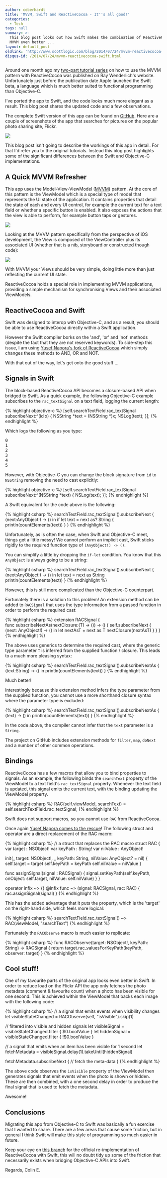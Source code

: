 ```yaml
---
author: ceberhardt
title: 'MVVM, Swift and ReactiveCocoa - It''s all good!'
categories:
  - Tech
tags: null
summary: >-
  This blog post looks out how Swift makes the combination of ReactiveCocoa and
  MVVM even better ...
layout: default_post
oldlink: 'http://www.scottlogic.com/blog/2014/07/24/mvvm-reactivecocoa-swift.html'
disqus-id: /2014/07/24/mvvm-reactivecocoa-swift.html
---
```



Around one month ago my [two-part tutorial series](http://www.raywenderlich.com/74106/mvvm-tutorial-with-reactivecocoa-part-1) on how to use the MVVM pattern with ReactiveCocoa was published on Ray Wenderlich's website. Unfortunately just before the publication date Apple launched the Swift beta, a language which is much better suited to functional programming than Objective-C.

I've ported the app to Swift, and the code looks much more elegant as a result. This blog post shares the updated code and a few observations.

The complete Swift version of this app can be found on [GitHub](https://github.com/ColinEberhardt/ReactiveSwiftFlickrSearch). Here are a couple of screenshots of the app that searches for pictures on the popular photo sharing site, Flickr.

<img src="{{ site.baseurl }}/ceberhardt/assets/MVVMSwift/FinishedApp.png" />

This blog post isn't going to describe the workings of this app in detail. For that I'd refer you to the original tutorials. Instead this blog post highlights some of the significant differences between the Swift and Objective-C implementations.

## A Quick MVVM Refresher

This app uses the Model-View-ViewModel ([MVVM](https://en.wikipedia.org/wiki/Model_View_ViewModel)) pattern. At the core of this pattern is the ViewModel which is a special type of model that represents the UI state of the application. It contains properties that detail the state of each and every UI control, for example the current text for a text field or whether a specific button is enabled. It also exposes the actions that the view is able to perform, for example button taps or gestures.

<img src="{{ site.baseurl }}/ceberhardt/assets/MVVMSwift/MVVMPattern.png" />

Looking at the MVVM pattern specifically from the perspective of iOS development, the View is composed of the ViewController plus its associated UI (whether that is a nib, storyboard or constructed though code):

<img src="{{ site.baseurl }}/ceberhardt/assets/MVVMSwift/MVVMReactiveCocoa.png" />

With MVVM your Views should be very simple, doing little more than just reflecting the current UI state.

ReactiveCocoa holds a special role in implementing MVVM applications, providing a simple mechanism for synchronising Views and their associated ViewModels.

## ReactiveCocoa and Swift

Swift was designed to interop with Objective-C, and as a result, you should be able to use ReactiveCocoa directly within a Swift application.

However the Swift compiler borks on the 'and', 'or' and 'not' methods (despite the fact that they are not reserved keywords). To side-step this issue, I am using [Yusef Napora's fork of ReactiveCocoa](https://github.com/yusefnapora/ReactiveCocoa/tree/de3c9a76666b1bf847f3f50df6a3791035defd9a) which simply changes these methods to AND, OR and NOT.

With that out of the way, let's get onto the good stuff ...

## Signals in Swift

The block-based ReactiveCocoa API becomes a closure-based API when bridged to Swift. As a quick example, the following Objective-C example subscribes to the `rac_textSignal` on a text field, logging the current length:

{% highlight objective-c %}
[self.searchTextField.rac_textSignal subscribeNext:^(id x) {
  NSString *text = (NSString *)x;
  NSLog(text);
}];
{% endhighlight %}

Which logs the following as you type:

<pre>
0
1
2
3
4
5
</pre>

However, with Objective-C you can change the block signature from `id` to `NSString` removing the need to cast explicitly:

{% highlight objective-c %}
[self.searchTextField.rac_textSignal subscribeNext:^(NSString *text) {
  NSLog(text);
}];
{% endhighlight %}

A Swift equivalent for the code above is the following:

{% highlight csharp %}
searchTextField.rac_textSignal().subscribeNext {
  (next:AnyObject!) -> () in
  if let text = next as? String {
    println(countElements(text))
  }
}
{% endhighlight %}

Unfortunately, as is often the case, when Swift and Objective-C meet, things get a little messy! We cannot perform an implicit cast, Swift sticks rigidly to the required function type of `(AnyObject!) -> ()`.

You can simplify a little by dropping the `if-let` condition. You know that this `AnyObject` is always going to be a string:

{% highlight csharp %}
searchTextField.rac_textSignal().subscribeNext {
  (next:AnyObject!) -> () in
  let text = next as String
  println(countElements(text))
}
{% endhighlight %}

However, this is still more complicated than the Objective-C counterpart.

Fortunately there is a solution to this problem! An extension method can be added to `RACSignal` that uses the type information from a passed function in order to perform the required cast:

{% highlight csharp %}
extension RACSignal {  
  func subscribeNextAs<T>(nextClosure:(T) -> ()) -> () {
    self.subscribeNext {
      (next: AnyObject!) -> () in
      let nextAsT = next as T
      nextClosure(nextAsT)
    }
  }
}
{% endhighlight %}

The above uses generics to determine the required cast, where the generic type parameter `T` is inferred from the supplied function / closure. This leads to a much more pleasing syntax:

{% highlight csharp %}
searchTextField.rac_textSignal().subscribeNextAs {
  (text:String) -> () in
  println(countElements(text))
}
{% endhighlight %}

Much better!

Interestingly because this extension method infers the type parameter from the supplied function, you cannot use a more shorthand closure syntax where the parameter type is excluded:

{% highlight csharp %}
searchTextField.rac_textSignal().subscribeNextAs {
  (text) -> () in
  println(countElements(text))
}
{% endhighlight %}

In the code above, the compiler cannot infer that the `text` parameter is a `String`.

The project on GitHub includes extension methods for `filter`, `map`, `doNext` and a number of other common operations.

## Bindings

ReactiveCocoa has a few macros that allow you to bind properties to signals. As an example, the following binds the `searchText` property of the ViewModel to a text field's `rac_textSignal` property. Whenever the text field is updated, this signal emits the current text, with the binding updating the ViewModel property.

{% highlight csharp %}
RAC(self.viewModel, searchText) = self.searchTextField.rac_textSignal;
{% endhighlight %}

Swift does not support macros, so you cannot use `RAC` from ReactiveCocoa.

Once again [Yusef Napora comes to the rescue](http://napora.org/a-swift-reaction/)! The following struct and operator are a direct replacement of the RAC macro:

{% highlight csharp %}
// a struct that replaces the RAC macro
struct RAC  {
  var target : NSObject!
  var keyPath : String!
  var nilValue : AnyObject!

  init(_ target: NSObject!, _ keyPath: String, nilValue: AnyObject? = nil) {
    self.target = target
    self.keyPath = keyPath
    self.nilValue = nilValue
  }

  func assignSignal(signal : RACSignal) {
    signal.setKeyPath(self.keyPath, onObject: self.target, nilValue: self.nilValue)
  }
}

operator infix ~> {}
@infix func ~> (signal: RACSignal, rac: RAC) {
  rac.assignSignal(signal)
}
{% endhighlight %}

This has the added advantage that it puts the property, which is the 'target' on the right-hand side, which feels more logical:

{% highlight csharp %}
searchTextField.rac_textSignal() ~> RAC(viewModel, "searchText")
{% endhighlight %}

Fortunately the `RACObserve` macro is much easier to replicate:

{% highlight csharp %}
func RACObserve(target: NSObject!, keyPath: String) -> RACSignal  {
  return target.rac_valuesForKeyPath(keyPath, observer: target)
}
{% endhighlight %}

## Cool stuff!

One of my favourite parts of the original app looks even better in Swift. In order to reduce load on the Flickr API the app only fetches the photo metadata (comment & favourite count) when a photo has been visible for one second. This is achieved within the ViewModel that backs each image with the following code:

{% highlight csharp %}
// a signal that emits events when visibility changes
let visibleStateChanged = RACObserve(self, "isVisible").skip(1)

// filtered into visible and hidden signals
let visibleSignal = visibleStateChanged.filter { $0.boolValue }
let hiddenSignal = visibleStateChanged.filter { !$0.boolValue }

// a signal that emits when an item has been visible for 1 second
let fetchMetadata = visibleSignal.delay(1).takeUntil(hiddenSignal)

fetchMetadata.subscribeNext {
  // fetch the meta-data
}
{% endhighlight %}

The above code observes the `isVisible` property of the ViewModel then generates signals that emit events when the photo is shown or hidden. These are then combined, with a one second delay in order to produce the final signal that is used to fetch the metadata.

Awesome!

## Conclusions

Migrating this app from Objective-C to Swift was basically a fun exercise that I wanted to share. There are a few areas that cause some friction, but in general I think Swift will make this style of programming so much easier in future.

Keep your eye on [this branch](https://github.com/ReactiveCocoa/ReactiveCocoa/pull/1382) for the official re-implementation of ReactiveCocoa with Swift, this will no doubt tidy up some of the friction that necessarily exists when bridging Objective-C APIs into Swift.

Regards, Colin E.
